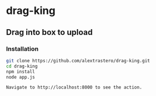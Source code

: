 # drag-king
## Drag into box to upload

### Installation

```sh
git clone https://github.com/alextrastero/drag-king.git
cd drag-king
npm install
node app.js

Navigate to http://localhost:8000 to see the action.